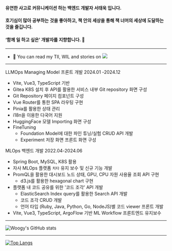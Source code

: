 #### 유연한 사고로 커뮤니케이션 하는 백엔드 개발자 서태욱 입니다.    
#### 호기심이 많아 공부하는 것을 좋아하고, 책 안의 세상을 통해 책 너머의 세상에 도달하는 것을 즐깁니다. 
#### ‘함께 일 하고 싶은’ 개발자를 지향합니다. 👋
***
- 🌱 You can read my TIl, WIL and stories on <a href="https://velog.io/@apolontes" target="_blank"><img src="https://camo.githubusercontent.com/7b23e15954e11bb3021bcce04bf25a7e4245d0338432f2e562a8b3e64c557fec/68747470733a2f2f696d672e736869656c64732e696f2f62616467652f56656c6f672d3230633939373f7374796c653d706c6173746963266c6f676f3d56696d656f266c6f676f436f6c6f723d7768697465" data-canonical-src="https://img.shields.io/badge/Velog-20c997?style=plastic&amp;logo=Vimeo&amp;logoColor=white" style="max-width: 100%;"/></a>

***
LLMOps Managing Model 프론트 개발
2024.01 -2024.12
- Vite, Vue3, TypeScript 기반
- Gitea K8S 설치 후 API를 활용한 서비스 내부 Git repository 화면 구성
 - Git Repository 페이지 컴포넌트 구성
 - Vue Router를 통한 SPA 라우팅 구현
 - Pinia를 활용한 상태 관리
 - i18n을 이용한 다국어 지원
- HuggingFace 모델 Importing 화면 구성
- FineTuning
  - Foundation Model에 대한 파인 튜닝/실험 CRUD API 개발
  - Experiment 저장 화면 프론트 화면 구성

MLOps 백엔드 개발
2022.04-2024.06
- Spring Boot, MySQL, K8S 활용
- 자사 MLOps 플랫폼 `치타` 유지 보수 및 신규 기능 개발
- PromQL을 활용한 대시보드 노드 상태, GPU, CPU 자원 사용율 조회 API 구현
  - d3.js를 활용한 hexagonal chart 구현
- 플랫폼 내 코드 공유를 위한 '코드 조각' API 개발
  - ElasticSearch Index query를 활용한 Search API 개발
  - 코드 조각 CRUD 개발
  - 언어 타입 (Ruby, Java, Python, Go, NodeJS)별 코드 viewer 프론트 개발
- Vite, Vue3, TypeScript, ArgoFlow 기반 ML Workflow 프론트엔드 유지보수

***
![Woogy's GitHub stats](https://github-readme-stats.vercel.app/api?username=woogys&show_icons=true&theme=radical)
***
[![Top Langs](https://github-readme-stats.vercel.app/api/top-langs/?username=woogys&langs_count=10&layout=compact&theme=dark)](https://github.com/woogys/woogys)
